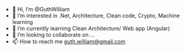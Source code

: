 - 👋 Hi, I’m @GuthWilliam
- 👀 I’m interested in .Net, Architecture, Clean code, Crypto, Machine learning
- 🌱 I’m currently learning Clean Architecture/ Web app (Angular)
- 💞️ I’m looking to collaborate on ...
- 📫 How to reach me guth.william@gmail.com

<!---
GuthWilliam/GuthWilliam is a ✨ special ✨ repository because its `README.md` (this file) appears on your GitHub profile.
You can click the Preview link to take a look at your changes.
--->

